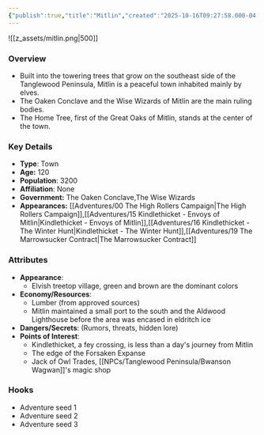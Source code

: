 ```yaml
---
{"publish":true,"title":"Mitlin","created":"2025-10-16T09:27:58.000-04:00","modified":"2025-10-16T14:17:50.364-04:00","published":"2025-10-16T14:17:50.364-04:00","cssclasses":"","Type":["Town"],"Age (years)":120,"Population":3200,"Affiliation":["None"],"Government":["The Oaken Conclave","The Wise Wizards"],"Appearances":["[[00 The High Rollers Campaign|The High Rollers Campaign]]","[[15 Kindlethicket - Envoys of Mitlin|Kindlethicket - Envoys of Mitlin]]","[[16 Kindlethicket - The Winter Hunt|Kindlethicket - The Winter Hunt]]","[[19 The Marrowsucker Contract|The Marrowsucker Contract]]"],"marker":{"mapName":"InteractiveMap","x":1645,"y":515,"icon":"mdi:map-marker-outline","colour":"green"}}
---
```


![[z_assets/mitlin.png|500]]

### Overview
- Built into the towering trees that grow on the southeast side of the Tanglewood Peninsula, Mitlin is a peaceful town inhabited mainly by elves. 
- The Oaken Conclave and the Wise Wizards of Mitlin are the main ruling bodies. 
- The Home Tree, first of the Great Oaks of Mitlin, stands at the center of the town.

### Key Details
- **Type**: Town
- **Age:** 120
- **Population**: 3200
- **Affiliation**: None
- **Government:** The Oaken Conclave,The Wise Wizards
- **Appearances:**  [[Adventures/00 The High Rollers Campaign\|The High Rollers Campaign]],[[Adventures/15 Kindlethicket - Envoys of Mitlin\|Kindlethicket - Envoys of Mitlin]],[[Adventures/16 Kindlethicket - The Winter Hunt\|Kindlethicket - The Winter Hunt]],[[Adventures/19 The Marrowsucker Contract\|The Marrowsucker Contract]]

### Attributes
- **Appearance**: 
	- Elvish treetop village, green and brown are the dominant colors
- **Economy/Resources**: 
	- Lumber (from approved sources)
	- Mitlin maintained a small port to the south and the Aldwood Lighthouse before the area was encased in eldritch ice
- **Dangers/Secrets**: (Rumors, threats, hidden lore)
- **Points of Interest**: 
	- Kindlethicket, a fey crossing, is less than a day's journey from Mitlin
	- The edge of the Forsaken Expanse
	- Jack of Owl Trades, [[NPCs/Tanglewood Peninsula/Bwanson Wagwan]]'s magic shop

### Hooks
- Adventure seed 1
- Adventure seed 2
- Adventure seed 3